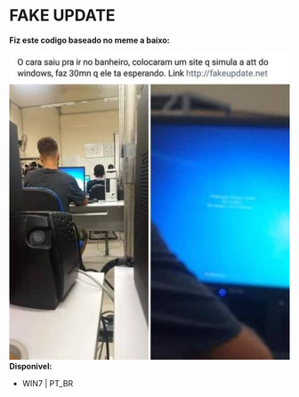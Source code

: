 # FAKE UPDATE

**Fiz este codigo baseado no meme a baixo:**

![enter image description here](https://raw.githubusercontent.com/MaueDev/FakeUpdateBr/main/fakeupdate.jpg)
**Disponivel:**

 - WIN7 | PT_BR






